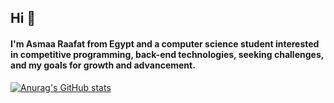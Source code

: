 ## Hi 👋

#### I'm Asmaa Raafat from Egypt and a computer science student interested in competitive programming, back-end technologies, seeking challenges, and my goals for growth and advancement.

[![Anurag's GitHub stats](https://github-readme-stats.vercel.app/api?username=asmaaraafat27)](https://github.com/anuraghazra/github-readme-stats)
